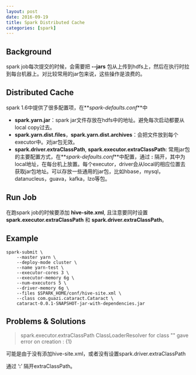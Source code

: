 ```yaml
---
layout: post
date: 2016-09-19
title: Spark Distributed Cache
categories: [spark]
---
```


## Background
spark job每次提交的时候，会需要把 **--jars** 包从上传到hdfs上，然后在执行时拉到每台机器上。对比较常用的jar包来说，这些操作是浪费的。

## Distributed Cache
spark 1.6中提供了很多配置项，在**_spark-defaults.conf_**中

- **spark.yarn.jar**：spark jar文件存放在hdfs中的地址。避免每次启动都要从local copy过去。
- **spark.yarn.dist.files**，**spark.yarn.dist.archives**：会把文件放到每个executor中。对jar包无效。
- **spark.driver.extraClassPath**, **spark.executor.extraClassPath**: 常用jar包的主要配置方式，在**_spark-defaults.conf_**中配置，通过 **:** 隔开，其中为local地址，在每台机上放置。每个executor，driver会从local的相应位置去获取jar包地址。可以存放一些通用的jar包，比如hbase，mysql，datanucleus，guava，kafka，lzo等包。

## Run Job
在跑spark job的时候要添加 **hive-site.xml**, 且注意要同时设置 **spark.executor.extraClassPath** 和 **spark.driver.extraClassPath**。

## Example
~~~ shell
spark-submit \
    --master yarn \
    --deploy-mode cluster \
    --name yarn-test \
    --executor-cores 3 \
    --executor-memory 6g \
    --num-executors 5 \
    --driver-memory 6g \
    --files $SPARK_HOME/conf/hive-site.xml \
    --class com.guazi.cataract.Cataract \
    cataract-0.0.1-SNAPSHOT-jar-with-dependencies.jar
~~~

## Problems & Solutions
> spark.executor.extraClassPath ClassLoaderResolver for class "" gave error on creation : {1}

可能是由于没有添加hive-site.xml，或者没有设置spark.driver.extraClassPath

通过 ‘**:**’ 隔开extraClassPath。
